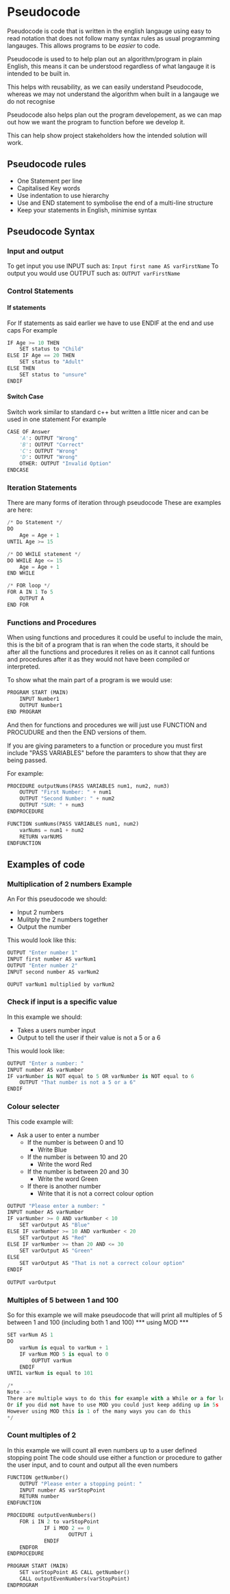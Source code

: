 # Pseudocode

Pseudocode is code that is written in the english langauge using easy to read notation that does not follow many syntax rules as usual programming langauges.
This allows programs to be *easier* to code.

Pseudocode is used to to help plan out an algorithm/program in plain English, this means it can be understood regardless of what langauge it is intended to be built in.

This helps with reusability, as we can easily understand Pseudocode, whereas we may not understand the algorithm when built in a langauge we do not recognise

Pseudocode also helps plan out the program developement, as we can map out how we want the program to function before we develop it.

This can help show project stakeholders how the intended solution will work.

## Pseudocode rules

- One Statement per line
- Capitalised Key words
- Use indentation to use hierarchy
- Use and END statement to symbolise the end of a multi-line structure
- Keep your statements in English, minimise syntax

## Pseudocode Syntax

### Input and output

To get input you use INPUT such as:
`Input first name AS varFirstName`
To output you would use OUTPUT such as:
`OUTPUT varFirstName`

### Control Statements

#### If statements

For If statements as said earlier we have to use ENDIF at the end and use caps
For example

``` py linenums="1"
IF Age >= 10 THEN
	SET status to "Child"
ELSE IF Age == 20 THEN
	SET status to "Adult"
ELSE THEN
	SET status to "unsure"
ENDIF	
```

#### Switch Case

Switch work similar to standard c++ but written a little nicer and can be used in one statement For example

``` py linenums="1"
CASE OF Answer
    'A': OUTPUT "Wrong"
    'B': OUTPUT "Correct"
    'C': OUTPUT "Wrong"
    'D': OUTPUT "Wrong"
    OTHER: OUTPUT "Invalid Option"
ENDCASE
```

### Iteration Statements

There are many forms of iteration through pseudocode
These are examples are here:

``` py linenums="1"
/* Do Statement */
DO
    Age = Age + 1
UNTIL Age >= 15

/* DO WHILE statement */
DO WHILE Age <= 15
    Age = Age + 1
END WHILE

/* FOR loop */
FOR A IN 1 To 5
    OUTPUT A
END FOR
```

### Functions and Procedures

When using functions and procedures it could be useful to include the main, this is the bit of a program that is ran when the code starts, it should be after all the functions and procedures it relies on as it cannot call funtions and procedures after it as they would not have been compiled or interpreted.

To show what the main part of a program is we would use:

``` py linenums="1"
PROGRAM START (MAIN)
    INPUT Number1
    OUTPUT Number1
END PROGRAM
```

And then for functions and procedures we will just use FUNCTION and PROCUDURE and then the END versions of them.

If you are giving parameters to a function or procedure you must first include "PASS VARIABLES" before the paramters to show that they are being passed.

For example:

``` py linenums="1"
PROCEDURE outputNums(PASS VARIABLES num1, num2, num3)
    OUTPUT "First Number: " + num1
    OUTPUT "Second Number: " + num2
    OUTPUT "SUM: " + num3
ENDPROCEDURE
```

``` py linenums="1"
FUNCTION sumNums(PASS VARIABLES num1, num2)
    varNums = num1 + num2
    RETURN varNUMS
ENDFUNCTION
```

## Examples of code

### Multiplication of 2 numbers Example
An For this pseudocode we should:
- Input 2 numbers
- Mulitply the 2 numbers together
- Output the number

This would look like this:
``` py linenums="1"
OUTPUT "Enter number 1"
INPUT first number AS varNum1
OUTPUT "Enter number 2"
INPUT second number AS varNum2

OUPUT varNum1 multiplied by varNum2
```

### Check if input is a specific value
In this example we should:
- Takes a users number input
- Output to tell the user if their value is not a 5 or a 6

This would look like:
``` py linenums="1"
OUTPUT "Enter a number: "
INPUT number AS varNumber
IF varNumber is NOT equal to 5 OR varNumber is NOT equal to 6
    OUTPUT "That number is not a 5 or a 6"
ENDIF
```

### Colour selecter
This code example will:
- Ask a user to enter a number
    - If the number is between 0 and 10
        - Write Blue
    - If the number is between 10 and 20
        - Write the word Red
    - If the number is between 20 and 30
        - Write the word Green
    - If there is another number
        - Write that it is not a correct colour option

``` py linenums="1"
OUTPUT "Please enter a number: "
INPUT number AS varNumber
IF varNumber >= 0 AND varNumber < 10
    SET varOutput AS "Blue"
ELSE IF varNumber >= 10 AND varNumber < 20
    SET varOutput AS "Red"
ELSE IF varNumber >= than 20 AND <= 30
    SET varOutput AS "Green"
ELSE
    SET varOutput AS "That is not a correct colour option"
ENDIF
        
OUTPUT varOutput
```

### Multiples of 5 between 1 and 100
So for this example we will make pseudocode that will print all multiples of 5 between 1 and 100 (including both 1 and 100) *** using MOD ***

``` py linenums="1"
SET varNum AS 1
DO
    varNum is equal to varNum + 1
    IF varNum MOD 5 is equal to 0
        OUPTUT varNum
    ENDIF
UNTIL varNum is equal to 101

/*
Note -->
There are multiple ways to do this for example with a While or a for loop
Or if you did not have to use MOD you could just keep adding up in 5s
However using MOD this is 1 of the many ways you can do this
*/
```

### Count multiples of 2

In this example we will count all even numbers up to a user defined stopping point
The code should use either a function or procedure to gather the user input, and to count and output all the even numbers

``` py linenums="1"
FUNCTION getNumber()
    OUTPUT "Please enter a stopping point: "
    INPUT number AS varStopPoint
    RETURN number
ENDFUNCTION

PROCEDURE outputEvenNumbers()
    FOR i IN 2 to varStopPoint
            IF i MOD 2 == 0
                    OUTPUT i
            ENDIF
    ENDFOR
ENDPROCEDURE

PROGRAM START (MAIN)
    SET varStopPoint AS CALL getNumber()
    CALL outputEvenNumbers(varStopPoint)
ENDPROGRAM
```
